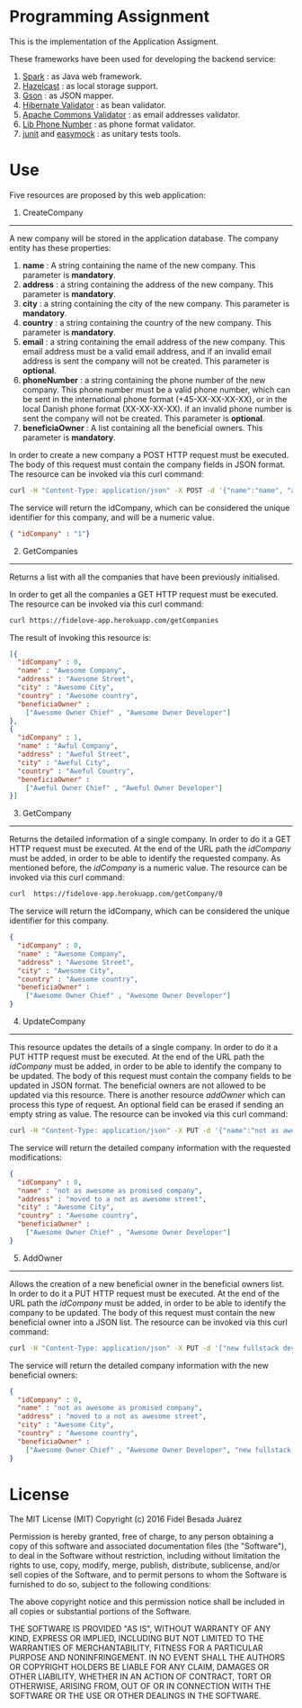 Programming Assignment
=======

This is the implementation of the Application Assigment.

These frameworks have been used for developing the backend service:

  1. [Spark](http://sparkjava.com/) : as Java web framework.
  2. [Hazelcast](http://hazelcast.org/) : as local storage support.
  2. [Gson](https://github.com/google/gson) : as JSON mapper.
  3. [Hibernate Validator](http://hibernate.org/validator/) : as bean validator.
  4. [Apache Commons Validator](https://commons.apache.org/proper/commons-validator/) : as email addresses validator.
  5. [Lib Phone Number](https://github.com/googlei18n/libphonenumber) : as phone format validator.
  6. [junit](http://junit.org/) and [easymock](http://easymock.org/) : as unitary tests tools.

Use
=======

Five resources are proposed by this web application:

  1. CreateCompany
-----------
A new company will be stored in the application database. The company entity has these properties:
  1. **name** : A string containing the name of the new company. This parameter is **mandatory**.
  2. **address** : a string containing the address of the new company. This parameter is **mandatory**.
  3. **city** : a string containing the city of the new company. This parameter is **mandatory**.
  4. **country** : a string containing the country of the new company. This parameter is **mandatory**.
  5. **email** : a string containing the email address of the new company. This email address must be a valid email address, and if an invalid email address is sent the company will not be created. This parameter is **optional**.
  6. **phoneNumber** : a string containing the phone number of the new company. This phone number must be a valid phone number, which can be sent in the international phone format (+45-XX-XX-XX-XX), or in the local Danish phone format (XX-XX-XX-XX). if an invalid phone number is sent the company will not be created. This parameter is **optional**.
  7. **beneficiaOwner** : A list containing all the beneficial owners. This parameter is **mandatory**.

In order to create a new company a POST HTTP request must be executed.
The body of this request must contain the company fields in JSON format. 
The resource can be invoked via this curl command:

``` sh
curl -H "Content-Type: application/json" -X POST -d '{"name":"name", "address":"address", "city":"city", "country":"country", "email" : "mail@mail.com", "phoneNumber" : "20-21-22-23", "beneficiaOwner":["owner1", "owner2"]}' https://fidelove-app.herokuapp.com/createCompany
```

The service will return the idCompany, which can be considered the unique identifier for this company, and will be a numeric value.

``` json
{ "idCompany" : "1"}
```

 2. GetCompanies
-----------
Returns a list with all the companies that have been previously initialised.

In order to get all the companies a GET HTTP request must be executed.
The resource can be invoked via this curl command:

``` sh
curl https://fidelove-app.herokuapp.com/getCompanies
```

The result of invoking this resource is:

``` json
[{
  "idCompany" : 0,
  "name" : "Awesome Company",
  "address" : "Awesome Street",
  "city" : "Awesome City",
  "country" : "Awesome country",
  "beneficiaOwner" : 
    ["Awesome Owner Chief" , "Awesome Owner Developer"]
},
{
  "idCompany" : 1,
  "name" : "Awful Company",
  "address" : "Aweful Street",
  "city" : "Aweful City",
  "country" : "Aweful Country",
  "beneficiaOwner" : 
    ["Aweful Owner Chief" , "Aweful Owner Developer"]
}]
```

  3. GetCompany
-----------
Returns the detailed information of a single company.
In order to do it a GET HTTP request must be executed.
At the end of the URL path the *idCompany* must be added, in order to be able to identify the requested company.
As mentioned before, the *idCompany* is a numeric value.
The resource can be invoked via this curl command:

``` sh
curl  https://fidelove-app.herokuapp.com/getCompany/0
```

The service will return the idCompany, which can be considered the unique identifier for this company.

``` json
{
  "idCompany" : 0,
  "name" : "Awesome Company",
  "address" : "Awesome Street",
  "city" : "Awesome City",
  "country" : "Awesome country",
  "beneficiaOwner" : 
    ["Awesome Owner Chief" , "Awesome Owner Developer"]
}
```

  4. UpdateCompany
-----------
This resource updates the details of a single company.
In order to do it a PUT HTTP request must be executed.
At the end of the URL path the *idCompany* must be added, in order to be able to identify the company to be updated.
The body of this request must contain the company fields to be updated in JSON format.
The beneficial owners are not allowed to be updated via this resource.
There is another resource *addOwner* which can process this type of request.
An optional field can be erased if sending an empty string as value.
The resource can be invoked via this curl command:

``` sh
curl -H "Content-Type: application/json" -X PUT -d '{"name":"not as awesome as promised company", "address":"moved to a not as awesome street"}' https://fidelove-app.herokuapp.com/updateCompany/0
```

The service will return the detailed company information with the requested modifications:

``` json
{
  "idCompany" : 0,
  "name" : "not as awesome as promised company",
  "address" : "moved to a not as awesome street",
  "city" : "Awesome City",
  "country" : "Awesome country",
  "beneficiaOwner" : 
    ["Awesome Owner Chief" , "Awesome Owner Developer"]
}
```

  5. AddOwner
-----------
Allows the creation of a new beneficial owner in the beneficial owners list.
In order to do it a PUT HTTP request must be executed.
At the end of the URL path the *idCompany* must be added, in order to be able to identify the company to be updated.
The body of this request must contain the new beneficial owner into a JSON list.
The resource can be invoked via this curl command:

``` sh
curl -H "Content-Type: application/json" -X PUT -d '["new fullstack developer"]' https://fidelove-app.herokuapp.com/addOwner/0
```

The service will return the detailed company information with the new beneficial owners:

``` json
{
  "idCompany" : 0,
  "name" : "not as awesome as promised company",
  "address" : "moved to a not as awesome street",
  "city" : "Awesome City",
  "country" : "Awesome country",
  "beneficiaOwner" : 
    ["Awesome Owner Chief" , "Awesome Owner Developer", "new fullstack developer"]
}
```

License
=======

The MIT License (MIT)
Copyright (c) 2016 Fidel Besada Juárez

Permission is hereby granted, free of charge, to any person obtaining a copy of this software and associated documentation files (the "Software"), to deal in the Software without restriction, including without limitation the rights to use, copy, modify, merge, publish, distribute, sublicense, and/or sell copies of the Software, and to permit persons to whom the Software is furnished to do so, subject to the following conditions:

The above copyright notice and this permission notice shall be included in all copies or substantial portions of the Software.

THE SOFTWARE IS PROVIDED "AS IS", WITHOUT WARRANTY OF ANY KIND, EXPRESS OR IMPLIED, INCLUDING BUT NOT LIMITED TO THE WARRANTIES OF MERCHANTABILITY, FITNESS FOR A PARTICULAR PURPOSE AND NONINFRINGEMENT. IN NO EVENT SHALL THE AUTHORS OR COPYRIGHT HOLDERS BE LIABLE FOR ANY CLAIM, DAMAGES OR OTHER LIABILITY, WHETHER IN AN ACTION OF CONTRACT, TORT OR OTHERWISE, ARISING FROM, OUT OF OR IN CONNECTION WITH THE SOFTWARE OR THE USE OR OTHER DEALINGS IN THE SOFTWARE.
